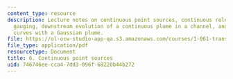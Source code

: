 ```yaml
---
content_type: resource
description: Lecture notes on continuous point sources, continuous release, dilution
  gauging, downstream evolution of a continuous plume in a channel, and break-through
  curves with a Gaussian plume.
file: https://ol-ocw-studio-app-qa.s3.amazonaws.com/courses/1-061-transport-processes-in-the-environment-fall-2008/746746eecca47dd3096f68220b44b272_lec_06.pdf
file_type: application/pdf
resourcetype: Document
title: 6. Continuous point sources
uid: 746746ee-cca4-7dd3-096f-68220b44b272
---
```

